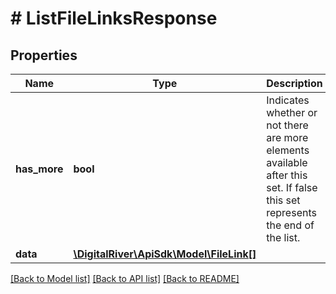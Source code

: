 # # ListFileLinksResponse

## Properties

Name | Type | Description | Notes
------------ | ------------- | ------------- | -------------
**has_more** | **bool** | Indicates whether or not there are more elements available after this set. If false this set represents the end of the list. | [optional]
**data** | [**\DigitalRiver\ApiSdk\Model\FileLink[]**](FileLink.md) |  | [optional]

[[Back to Model list]](../../README.md#models) [[Back to API list]](../../README.md#endpoints) [[Back to README]](../../README.md)
